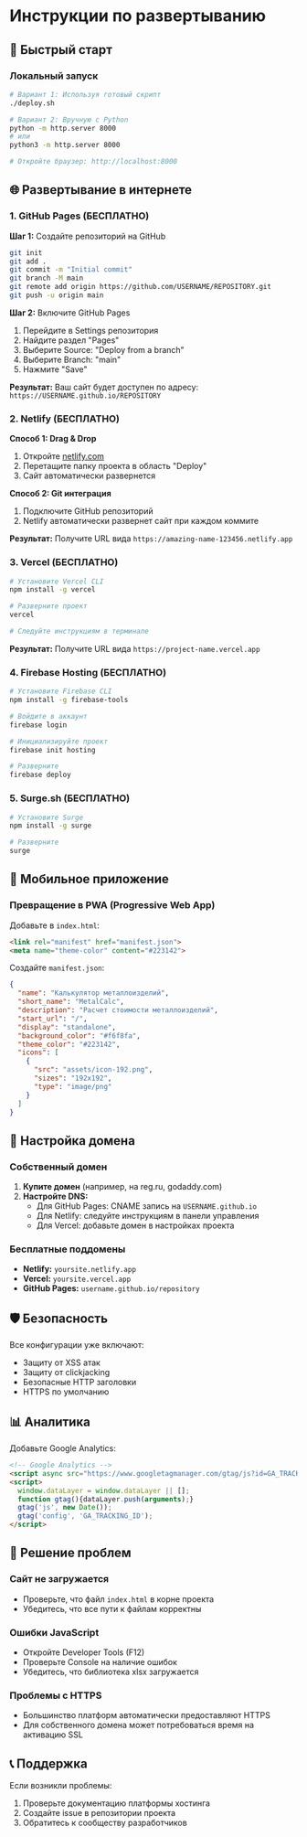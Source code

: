 # Инструкции по развертыванию

## 🚀 Быстрый старт

### Локальный запуск

```bash
# Вариант 1: Используя готовый скрипт
./deploy.sh

# Вариант 2: Вручную с Python
python -m http.server 8000
# или
python3 -m http.server 8000

# Откройте браузер: http://localhost:8000
```

## 🌐 Развертывание в интернете

### 1. GitHub Pages (БЕСПЛАТНО)

**Шаг 1:** Создайте репозиторий на GitHub
```bash
git init
git add .
git commit -m "Initial commit"
git branch -M main
git remote add origin https://github.com/USERNAME/REPOSITORY.git
git push -u origin main
```

**Шаг 2:** Включите GitHub Pages
1. Перейдите в Settings репозитория
2. Найдите раздел "Pages"
3. Выберите Source: "Deploy from a branch"
4. Выберите Branch: "main"
5. Нажмите "Save"

**Результат:** Ваш сайт будет доступен по адресу:
`https://USERNAME.github.io/REPOSITORY`

### 2. Netlify (БЕСПЛАТНО)

**Способ 1: Drag & Drop**
1. Откройте [netlify.com](https://netlify.com)
2. Перетащите папку проекта в область "Deploy"
3. Сайт автоматически развернется

**Способ 2: Git интеграция**
1. Подключите GitHub репозиторий
2. Netlify автоматически развернет сайт при каждом коммите

**Результат:** Получите URL вида `https://amazing-name-123456.netlify.app`

### 3. Vercel (БЕСПЛАТНО)

```bash
# Установите Vercel CLI
npm install -g vercel

# Разверните проект
vercel

# Следуйте инструкциям в терминале
```

**Результат:** Получите URL вида `https://project-name.vercel.app`

### 4. Firebase Hosting (БЕСПЛАТНО)

```bash
# Установите Firebase CLI
npm install -g firebase-tools

# Войдите в аккаунт
firebase login

# Инициализируйте проект
firebase init hosting

# Разверните
firebase deploy
```

### 5. Surge.sh (БЕСПЛАТНО)

```bash
# Установите Surge
npm install -g surge

# Разверните
surge
```

## 📱 Мобильное приложение

### Превращение в PWA (Progressive Web App)

Добавьте в `index.html`:

```html
<link rel="manifest" href="manifest.json">
<meta name="theme-color" content="#223142">
```

Создайте `manifest.json`:
```json
{
  "name": "Калькулятор металлоизделий",
  "short_name": "MetalCalc",
  "description": "Расчет стоимости металлоизделий",
  "start_url": "/",
  "display": "standalone",
  "background_color": "#f6f8fa",
  "theme_color": "#223142",
  "icons": [
    {
      "src": "assets/icon-192.png",
      "sizes": "192x192",
      "type": "image/png"
    }
  ]
}
```

## 🔧 Настройка домена

### Собственный домен

1. **Купите домен** (например, на reg.ru, godaddy.com)
2. **Настройте DNS:**
   - Для GitHub Pages: CNAME запись на `USERNAME.github.io`
   - Для Netlify: следуйте инструкциям в панели управления
   - Для Vercel: добавьте домен в настройках проекта

### Бесплатные поддомены

- **Netlify:** `yoursite.netlify.app`
- **Vercel:** `yoursite.vercel.app`
- **GitHub Pages:** `username.github.io/repository`

## 🛡️ Безопасность

Все конфигурации уже включают:
- Защиту от XSS атак
- Защиту от clickjacking
- Безопасные HTTP заголовки
- HTTPS по умолчанию

## 📊 Аналитика

Добавьте Google Analytics:
```html
<!-- Google Analytics -->
<script async src="https://www.googletagmanager.com/gtag/js?id=GA_TRACKING_ID"></script>
<script>
  window.dataLayer = window.dataLayer || [];
  function gtag(){dataLayer.push(arguments);}
  gtag('js', new Date());
  gtag('config', 'GA_TRACKING_ID');
</script>
```

## 🚨 Решение проблем

### Сайт не загружается
- Проверьте, что файл `index.html` в корне проекта
- Убедитесь, что все пути к файлам корректны

### Ошибки JavaScript
- Откройте Developer Tools (F12)
- Проверьте Console на наличие ошибок
- Убедитесь, что библиотека xlsx загружается

### Проблемы с HTTPS
- Большинство платформ автоматически предоставляют HTTPS
- Для собственного домена может потребоваться время на активацию SSL

## 📞 Поддержка

Если возникли проблемы:
1. Проверьте документацию платформы хостинга
2. Создайте issue в репозитории проекта
3. Обратитесь к сообществу разработчиков